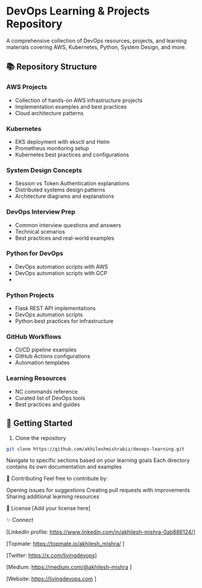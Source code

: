 
# DevOps Learning & Projects Repository

A comprehensive collection of DevOps resources, projects, and learning materials covering AWS, Kubernetes, Python, System Design, and more.

## 📚 Repository Structure

### AWS Projects
- Collection of hands-on AWS infrastructure projects
- Implementation examples and best practices
- Cloud architecture patterns

### Kubernetes
- EKS deployment with eksctl and Helm
- Prometheus monitoring setup
- Kubernetes best practices and configurations

### System Design Concepts
- Session vs Token Authentication explanations
- Distributed systems design patterns
- Architecture diagrams and explanations

### DevOps Interview Prep
- Common interview questions and answers
- Technical scenarios
- Best practices and real-world examples

### Python for DevOps
- DevOps automation scripts with AWS
- DevOps automation scripts with GCP
- 
### Python Projects
- Flask REST API implementations
- DevOps automation scripts
- Python best practices for infrastructure

### GitHub Workflows
- CI/CD pipeline examples
- GitHub Actions configurations
- Automation templates

### Learning Resources
- NC commands reference
- Curated list of DevOps tools
- Best practices and guides

## 🚀 Getting Started

1. Clone the repository
```bash
git clone https://github.com/akhileshmishrabiz/devops-learning.git
```

Navigate to specific sections based on your learning goals
Each directory contains its own documentation and examples

🤝 Contributing
Feel free to contribute by:

Opening issues for suggestions
Creating pull requests with improvements
Sharing additional learning resources

📝 License
[Add your license here]

✨ Connect

[LinkedIn profile: https://www.linkedin.com/in/akhilesh-mishra-0ab886124/]

[Topmate: https://topmate.io/akhilesh_mishra/ ]

[Twitter: https://x.com/livingdevops]

[Medium: https://medium.com/@akhilesh-mishra ]

[Website: https://livingdevops.com ]




